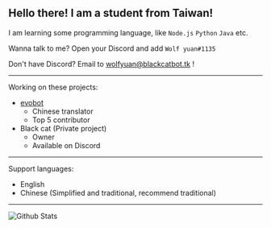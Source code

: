 ## Hello there! I am a student from Taiwan!

I am learning some programming language, like `Node.js` `Python` `Java` etc.

Wanna talk to me? Open your Discord and add `Wolf yuan#1135`

Don't have Discord? Email to wolfyuan@blackcatbot.tk !

***

Working on these projects:

- [evobot](https://github.com/eritislami/evobot)
  - Chinese translator
  - Top 5 contributor
- Black cat (Private project)
  - Owner
  - Available on Discord

***

Support languages:

- English
- Chinese (Simplified and traditional, recommend traditional)

***

![Github Stats](https://github-readme-stats.vercel.app/api/?username=wolf-yuan-6115&show_icons=true&theme=nord)
